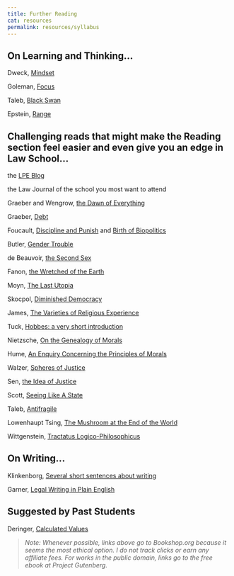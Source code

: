 ```yaml
---
title: Further Reading
cat: resources
permalink: resources/syllabus
---
```


## On Learning and Thinking...

Dweck, [Mindset](https://bookshop.org/books/mindset-the-new-psychology-of-success/9780345472328)

Goleman, [Focus](https://bookshop.org/books/focus-the-hidden-driver-of-excellence/9780062114969)

Taleb, [Black Swan](https://bookshop.org/books/the-black-swan-second-edition-the-impact-of-the-highly-improbable-with-a-new-section-on-robustness-and-fragility/9780812973815)

Epstein, [Range](https://bookshop.org/books/range-why-generalists-triumph-in-a-specialized-world/9780735214484)

## Challenging reads that might make the Reading section feel easier and even give you an edge in Law School...

the [LPE Blog](https://lpeproject.org/blog/)

the Law Journal of the school you most want to attend

Graeber and Wengrow, [the Dawn of Everything](https://bookshop.org/books/the-dawn-of-everything-a-new-history-of-humanity-9781250858801/9781250858801)

Graeber, [Debt](https://bookshop.org/books/debt-the-first-5-000-years-updated-and-expanded/9781612194196)

Foucault, [Discipline and Punish](https://bookshop.org/books/discipline-and-punish-the-birth-of-the-prison/9780679752554) and [Birth of Biopolitics](https://bookshop.org/books/the-birth-of-biopolitics-lectures-at-the-college-de-france-1978-1979/9780312203412)

Butler, [Gender Trouble](https://bookshop.org/books/gender-trouble-feminism-and-the-subversion-of-identity/9780415389556)

de Beauvoir, [the Second Sex](https://www.amazon.com/Second-Sex-Simone-Beauvoir-ebook/dp/B007357B0W)

Fanon, [the Wretched of the Earth](https://bookshop.org/books/the-wretched-of-the-earth-9780802141323/9780802158635)

Moyn, [The Last Utopia](https://bookshop.org/books/the-last-utopia-human-rights-in-history/9780674064348)

Skocpol, [Diminished Democracy](https://bookshop.org/books/diminished-democracy-from-membership-to-management-in-american-civic-life/9780806136271)

James, [The Varieties of Religious Experience](https://www.gutenberg.org/ebooks/621)

Tuck, [Hobbes: a very short introduction](https://www.veryshortintroductions.com/view/10.1093/actrade/9780192802552.001.0001/actrade-9780192802552)

Nietzsche, [On the Genealogy of Morals](https://www.gutenberg.org/ebooks/52319)

Hume, [An Enquiry Concerning the Principles of Morals](https://www.gutenberg.org/ebooks/4320)

Walzer, [Spheres of Justice](https://bookshop.org/books/spheres-of-justice-a-defense-of-pluralism-and-equality/9780465081899)

Sen, [the Idea of Justice](https://bookshop.org/books/the-idea-of-justice/9780674060470)

Scott, [Seeing Like A State](https://bookshop.org/books/seeing-like-a-state-how-certain-schemes-to-improve-the-human-condition-have-failed/9780300246759)

Taleb, [Antifragile](https://bookshop.org/books/antifragile-things-that-gain-from-disorder-9780812979688/9780812979688)

Lowenhaupt Tsing, [The Mushroom at the End of the World](https://bookshop.org/books/the-mushroom-at-the-end-of-the-world-on-the-possibility-of-life-in-capitalist-ruins-9780691220550/9780691220550)

Wittgenstein, [Tractatus Logico-Philosophicus](https://www.gutenberg.org/ebooks/5740)

## On Writing...

Klinkenborg, [Several short sentences about writing](https://bookshop.org/books/several-short-sentences-about-writing/9780307279415)

Garner, [Legal Writing in Plain English](https://bookshop.org/books/legal-writing-in-plain-english-a-text-with-exercises/9780226283937)

## Suggested by Past Students

Deringer, [Calculated Values](https://bookshop.org/books/calculated-values-finance-politics-and-the-quantitative-age/9780674971875)

> *Note: Whenever possible, links above go to Bookshop.org because it seems the most ethical option. I do not track clicks or earn any affiliate fees. For works in the public domain, links go to the free ebook at Project Gutenberg.*